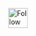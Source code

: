 <!--
**MarselGazizov/MarselGazizov** is a ✨ _special_ ✨ repository because its `README.md` (this file) appears on your GitHub profile.

Here are some ideas to get you started:

- 🔭 I’m currently working on ...
- 🌱 I’m currently learning ...
- 👯 I’m looking to collaborate on ...
- 🤔 I’m looking for help with ...
- 💬 Ask me about ...
- 📫 How to reach me: ...
- 😄 Pronouns: ...
- ⚡ Fun fact: ...
-->

[<img src="https://img.icons8.com/external-tal-revivo-shadow-tal-revivo/24/external-gitlab-project-planning-and-source-code-management-logo-shadow-tal-revivo.png" height="40em" align="center" alt="Follow me on Gitlab" title="Follow me on Gitlab"/>](https://gitlab.com/autoacceleration42)

<!--
### hh


<p align="left">
  <img src="https://leetcard.jacoblin.cool/fastasacheetah144?theme=nord&font=Mako"></img>
</p>
-->

